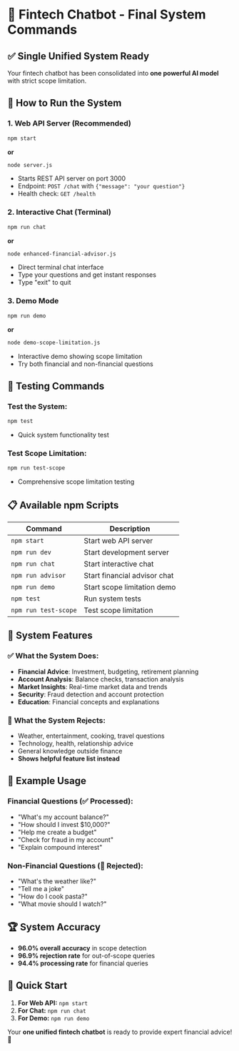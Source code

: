# 🏦 Fintech Chatbot - Final System Commands

## ✅ **Single Unified System Ready**

Your fintech chatbot has been consolidated into **one powerful AI model** with strict scope limitation.

## 🚀 **How to Run the System**

### **1. Web API Server (Recommended)**
```bash
npm start
```
**or**
```bash
node server.js
```
- Starts REST API server on port 3000
- Endpoint: `POST /chat` with `{"message": "your question"}`
- Health check: `GET /health`

### **2. Interactive Chat (Terminal)**
```bash
npm run chat
```
**or**
```bash
node enhanced-financial-advisor.js
```
- Direct terminal chat interface
- Type your questions and get instant responses
- Type "exit" to quit

### **3. Demo Mode**
```bash
npm run demo
```
**or**
```bash
node demo-scope-limitation.js
```
- Interactive demo showing scope limitation
- Try both financial and non-financial questions

## 🧪 **Testing Commands**

### **Test the System:**
```bash
npm test
```
- Quick system functionality test

### **Test Scope Limitation:**
```bash
npm run test-scope
```
- Comprehensive scope limitation testing

## 📋 **Available npm Scripts**

| Command | Description |
|---------|-------------|
| `npm start` | Start web API server |
| `npm run dev` | Start development server |
| `npm run chat` | Start interactive chat |
| `npm run advisor` | Start financial advisor chat |
| `npm run demo` | Start scope limitation demo |
| `npm test` | Run system tests |
| `npm run test-scope` | Test scope limitation |

## 🎯 **System Features**

### ✅ **What the System Does:**
- **Financial Advice**: Investment, budgeting, retirement planning
- **Account Analysis**: Balance checks, transaction analysis
- **Market Insights**: Real-time market data and trends
- **Security**: Fraud detection and account protection
- **Education**: Financial concepts and explanations

### 🚫 **What the System Rejects:**
- Weather, entertainment, cooking, travel questions
- Technology, health, relationship advice
- General knowledge outside finance
- **Shows helpful feature list instead**

## 💬 **Example Usage**

### **Financial Questions (✅ Processed):**
- "What's my account balance?"
- "How should I invest $10,000?"
- "Help me create a budget"
- "Check for fraud in my account"
- "Explain compound interest"

### **Non-Financial Questions (🚫 Rejected):**
- "What's the weather like?"
- "Tell me a joke"
- "How do I cook pasta?"
- "What movie should I watch?"

## 🏆 **System Accuracy**
- **96.0% overall accuracy** in scope detection
- **96.9% rejection rate** for out-of-scope queries
- **94.4% processing rate** for financial queries

## 🔧 **Quick Start**

1. **For Web API:** `npm start`
2. **For Chat:** `npm run chat`
3. **For Demo:** `npm run demo`

Your **one unified fintech chatbot** is ready to provide expert financial advice! 🎉